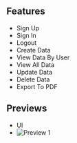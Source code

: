 ## Features

- Sign Up
- Sign In
- Logout
- Create Data
- View Data By User
- View All Data
- Update Data
- Delete Data
- Export To PDF

## Previews

- UI
- ![Preview 1](preview1.png)